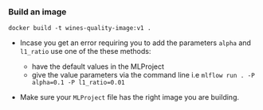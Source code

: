 ### Build an image 
`docker build -t wines-quality-image:v1 .`

- Incase you get an error requiring you to add the parameters `alpha` and `l1_ratio` use one of the these methods: 
    - have the default values in the MLProject 
    - give the value parameters via the command line i.e `mlflow run . -P alpha=0.1 -P l1_ratio=0.01`

- Make sure your `MLProject` file has the right image you are building.
